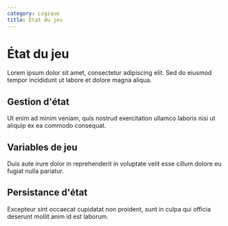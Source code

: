 ```yaml
---
category: Logique
title: État du jeu
---
```


# État du jeu

Lorem ipsum dolor sit amet, consectetur adipiscing elit. Sed do eiusmod tempor incididunt ut labore et dolore magna aliqua.

## Gestion d'état

Ut enim ad minim veniam, quis nostrud exercitation ullamco laboris nisi ut aliquip ex ea commodo consequat.

## Variables de jeu

Duis aute irure dolor in reprehenderit in voluptate velit esse cillum dolore eu fugiat nulla pariatur.

## Persistance d'état

Excepteur sint occaecat cupidatat non proident, sunt in culpa qui officia deserunt mollit anim id est laborum.